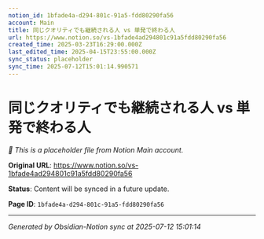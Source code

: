 ```yaml
---
notion_id: 1bfade4a-d294-801c-91a5-fdd80290fa56
account: Main
title: 同じクオリティでも継続される人 vs 単発で終わる人
url: https://www.notion.so/vs-1bfade4ad294801c91a5fdd80290fa56
created_time: 2025-03-23T16:29:00.000Z
last_edited_time: 2025-04-15T23:55:00.000Z
sync_status: placeholder
sync_time: 2025-07-12T15:01:14.990571
---
```


# 同じクオリティでも継続される人 vs 単発で終わる人

*🔄 This is a placeholder file from Notion Main account.*

**Original URL**: https://www.notion.so/vs-1bfade4ad294801c91a5fdd80290fa56

**Status**: Content will be synced in a future update.

**Page ID**: `1bfade4a-d294-801c-91a5-fdd80290fa56`

---

*Generated by Obsidian-Notion sync at 2025-07-12 15:01:14*
